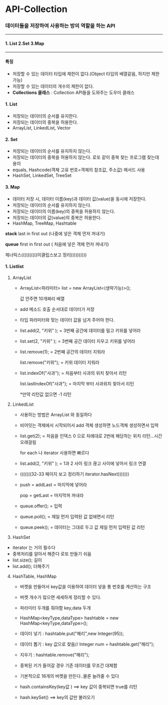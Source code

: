 # API-Collection

### 데이터들을 저장하여 사용하는 방의 역할을 하는 API

---

#### 1. List	2.Set	3.Map 

---

#### 특징

- 저장할 수 있는 데이터 타입에 제한이 없다.(Object 타입의 배열같음, 하지만 제한 가능)
- 저장할 수 있는 데이터의 개수의 제한이 없다.
- **Collections 클래스** : Collection API들을 도와주는 도우미 클래스



#### 1. List 

- 저장되는 데이터의 순서를 유지한다.
- 저장되는 데이터의 중복을 허용한다.
- ArrayList, LinkedList, Vector



#### 2. Set

- 저장되는 데이터의 순서를 유지하지 않는다.
- 저장되는 데이터의 중복을 허용하지 않는다. 로또 같이 중복 찾는 프로그램 찾는데 용이
- equals, Hashcode(객체 고유 번호=객체의 참조값, 주소값) 메서드 사용
- HashSet, LinkedSet, TreeSet



#### 3. Map

- 데이터 저장 시, 데이터 이름(key)과 데이터 값(value)을 동시에 저장한다.
- 저장되는 데이터의 순서를 유지하지 않는다.
- 저장되는 데이터의 이름(key)의 중복을 허용하지 않는다.
- 저장되는 데이터의 값(value)의 중복은 허용한다.
- HashMap, TreeMap, Hashtable



**stack** last in first out (나중에 넣은 객체 먼저 꺼내기)

**queue** first in first out ( 처음에 넣은 객체 먼저 꺼내기)



제너릭스((((((((((이클립스보고 정리))))))))))



#### 1. Listlist 

1. ArrayList 

   - ArrayList<파라미터> list 	= new ArrayList<(생략가능)>();

     값 안주면 10개짜리 배열

   - add 메소드 호출 순서대로 데이터가 저장

   - 타입 파라미터와 맞는 데이터 값을 넘겨 주어야 한다.

   - list.add(2, "키위" ); = 3번째 공간에 데이터를 밀고 키위를 넣어라 

   - list.set(2, "키위" ); = 3번째 공간 데이터 지우고 키위를 넣어라

   - list.remove(1); = 2번째 공간의 데이터 지워라

     list.remove("키위"); = 키위 데이터 지워라

   - list.indexOf("사과"); = 처음부터 사과의 위치 찾아서 리턴

     list.lastIndexOf("사과"); = 마지막 부터 사과위치 찾아서 리턴

     *만약 리턴값 없으면 -1 리턴

2. LinkedList

   - 사용하는 방법은 ArrayList 와 동일하다

   - 비어잇는 객체에서 시작되어서 add 객체 생성하면 노드객체 생성하면서 입력

   - list.get(2); = 처음을 인덱스 0 으로 차례대로 2번에 해당하는 위치 리턴...시간 오래걸림

     for each 나 iterator 사용하면 빠르다

   - list.add(2, "키위" ); = 1과 2 사이 링크 끊고 사이에 넣어서 링크 연결

   - (((((((32-33 페이지 보고 정리하기 iterator.hasNext)))))))

   - push = addLast = 마지막에 넣어라

     pop = getLast =  마지막꺼 꺼내라

   - queue.offer(); = 입력

   - queue.poll(); = 제일 먼저 입력된 값 없애면서 리턴

   - queue.peek(); = 데이터는 그대로 두고 값 제일 먼저 입력된 값 리턴

3.  HashSet

   - iterator 는 거의 필수다
   - 중복처리를 알아서 해준다 로또 만들기 쉬움
   - list.size(); 길이
   - list.add(); 더해주기

4. HashTable, HashMap

   - 버켓을 만들어서 key값을 이용하여 데이터 넣을 통 번호를 계산하는 구조
   - 버켓 개수가 많으면 세세하게 정리할 수 있다.
   - 파라미터 두개를 줘야함 key,data 두개
   - HashMap<keyType,dataType> hashtable = new HashMap<keyType,dataType>();
   - 데이터 넣기 : hashtable.put("해리",new Integer(95));
   - 데이터 뽑기 : key 값으로 찾음// Integer num = hashtable.get("해리");
   - 지우기 : hashtable.remove("해리");

   - 중복된 키가 들어갈 경우 기존 데이터를 무조건 대체함
   - 기본적으로 16개의 버켓을 만든다..물론 늘려줄 수 있다
   - hash.containsKey(key값 ) ==> key 값이 중복되면 true를 리턴
   - hash.keySet() ==> key의 값만 불러오기